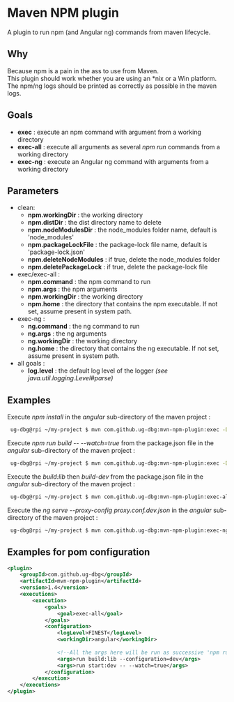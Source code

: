 # Maven NPM plugin
A plugin to run npm (and Angular ng) commands from maven lifecycle.

## Why
Because npm is a pain in the ass to use from Maven.  
This plugin should work whether you are using an *nix or a Win platform.  
The npm/ng logs should be printed as correctly as possible in the maven logs.  

## Goals
- **exec**     : execute an npm command with argument from a working directory
- **exec-all** : execute all arguments as several *npm run* commands from a working directory
- **exec-ng**  : execute an Angular ng command with arguments from a working directory

## Parameters
- clean: 
  - **npm.workingDir**        : the working directory
  - **npm.distDir**           : the dist directory name to delete
  - **npm.nodeModulesDir**    : the node_modules folder name, default is 'node_modules'
  - **npm.packageLockFile**   : the package-lock file name, default is 'package-lock.json'
  - **npm.deleteNodeModules** : if true, delete the node_modules folder
  - **npm.deletePackageLock** : if true, delete the package-lock file
- exec/exec-all :
  - **npm.command**    : the npm command to run
  - **npm.args**       : the npm arguments
  - **npm.workingDir** : the working directory
  - **npm.home**       : the directory that contains the npm executable. If not set, assume present in system path.
- exec-ng :
  - **ng.command**    : the ng command to run
  - **ng.args**       : the ng arguments
  - **ng.workingDir** : the working directory
  - **ng.home**       : the directory that contains the ng executable. If not set, assume present in system path.
- all goals : 
  - **log.level** : the default log level of the logger *(see java.util.logging.Level#parse)*

## Examples
Execute *npm install* in the *angular* sub-directory of the maven project : 
```bash
 ug-dbg@rpi ~/my-project $ mvn com.github.ug-dbg:mvn-npm-plugin:exec -Dnpm.command="install" -Dnpm.workingDir="angular"
```

Execute *npm run build -- --watch=true* from the package.json file in the *angular* sub-directory of the maven project : 
```bash
 ug-dbg@rpi ~/my-project $ mvn com.github.ug-dbg:mvn-npm-plugin:exec -Dnpm.command="run" -Dnpm.args="build -- --watch=true" -Dnpm.workingDir="angular"
```

Execute the *build:lib* then *build-dev* from the package.json file in the *angular* sub-directory of the maven project : 
```bash
 ug-dbg@rpi ~/my-project $ mvn com.github.ug-dbg:mvn-npm-plugin:exec-all -Dnpm.command="run" -Dnpm.args="build:lib,build:dev" -Dnpm.workingDir="angular"
```

Execute the *ng serve --proxy-config proxy.conf.dev.json* in the *angular* sub-directory of the maven project :
```bash
 ug-dbg@rpi ~/my-project $ mvn com.github.ug-dbg:mvn-npm-plugin:exec-ng -Dng.command="serve" -Dng.args="--proxy-config proxy.conf.dev.json" -Dnpm.workingDir="angular"
```

## Examples for pom configuration
```xml
<plugin>
    <groupId>com.github.ug-dbg</groupId>
    <artifactId>mvn-npm-plugin</artifactId>
    <version>1.4</version>
    <executions>
        <execution>
            <goals>
                <goal>exec-all</goal>
            </goals>
            <configuration>
                <logLevel>FINEST</logLevel>
                <workingDir>angular</workingDir>
                
                <!--All the args here will be run as successive 'npm run $args' commands-->
                <args>run build:lib --configuration=dev</args>
                <args>run start:dev -- --watch=true</args>
            </configuration>
        </execution>
    </executions>
</plugin>
```
